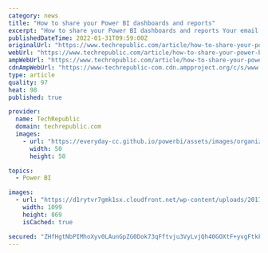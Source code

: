 ```yaml
---
category: news
title: "How to share your Power BI dashboards and reports"
excerpt: "How to share your Power BI dashboards and reports Your email has been sent Creating a great Power BI dashboard is not enough. You must get it to the right people--which means learning to share."
publishedDateTime: 2022-01-31T09:59:00Z
originalUrl: "https://www.techrepublic.com/article/how-to-share-your-power-bi-dashboards-and-reports/"
webUrl: "https://www.techrepublic.com/article/how-to-share-your-power-bi-dashboards-and-reports/"
ampWebUrl: "https://www.techrepublic.com/article/how-to-share-your-power-bi-dashboards-and-reports/amp/"
cdnAmpWebUrl: "https://www-techrepublic-com.cdn.ampproject.org/c/s/www.techrepublic.com/article/how-to-share-your-power-bi-dashboards-and-reports/amp/"
type: article
quality: 97
heat: 98
published: true

provider:
  name: TechRepublic
  domain: techrepublic.com
  images:
    - url: "https://everyday-cc.github.io/powerbi/assets/images/organizations/techrepublic.com-50x50.jpg"
      width: 50
      height: 50

topics:
  - Power BI

images:
  - url: "https://d1rytvr7gmk1sx.cloudfront.net/wp-content/uploads/2017/04/asharepowerbi.png?x78464"
    width: 1099
    height: 869
    isCached: true

secured: "ZHfHgtNbPIMhoXyv0LAunGpZG0Dok73qFftvju3VyLvjQh40GOXtF+yvgFtkFuYjmFpihQOfzPWbx6FdNDkLj1Qs2jyYyiTDaNTH2EqiZ1yv90qYHWCubn81LGz7k3CfrwEdSUZoCa+5eb824S0aNZGew0ZL0U+uwjR0dheJQIB7ctRPKZtmQCVVaFkRcG+ndcXL573hzHDnWDLj1vzYD8IOINfq5cY1ItMmdTYwSTDzpCZyeTWkC7tX3gw6AVLmvqDZoqhfnuihxgEkucy330rJrPkAEBLtbGodovRUlUPuZUvghQU1WRHn+BEneTquC6kSpEBzZ4mkuEZL6P/6KlfX37RbhtrJ50B1ccFFMhY=;P5j0XLZQ9Rj05EA/1MGz9w=="
---
```



